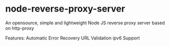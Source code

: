 # node-reverse-proxy-server

An opensource, simple and lightweight Node JS reverse proxy server based on http-proxy

Features:
Automatic Error Recovery
URL Validation
ipv6 Support

